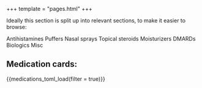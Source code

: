 +++
template = "pages.html"
+++

Ideally this section is split up into relevant sections, to make it easier to browse:

Antihistamines
Puffers
Nasal sprays
Topical steroids
Moisturizers
DMARDs
Biologics
Misc

## Medication cards:

{{medications_toml_load(filter = true)}}
